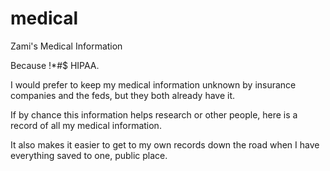 # medical
Zami's Medical Information

Because !*#$ HIPAA.

I would prefer to keep my medical information unknown by insurance companies and the feds, but they both already have it.  

If by chance this information helps research or other people, here is a record of all my medical information.  

It also makes it easier to get to my own records down the road when I have everything saved to one, public place.  


